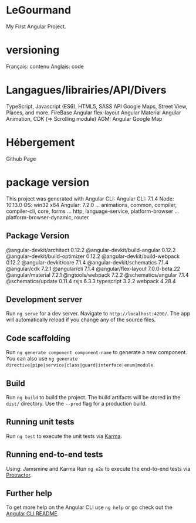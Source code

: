 # LeGourmand
My First Angular Project.

# versioning

Français: contenu
Anglais: code

# Langagues/librairies/API/Divers

TypeScript, Javascript (ES6), HTML5, SASS
API Google Maps, Street View, Places, and more.
FireBase
Angular flex-layout
Angular Material
Angular Animation, CDK (=> Scrolling module)
AGM: Angular Google Map

# Hébergement

Github Page

# package version
This project was generated with Angular CLI:
Angular CLI: 7.1.4
Node: 10.13.0
OS: win32 x64
Angular: 7.2.0
... animations, common, compiler, compiler-cli, core, forms
... http, language-service, platform-browser
... platform-browser-dynamic, router

Package                           Version
-----------------------------------------------------------
@angular-devkit/architect         0.12.2
@angular-devkit/build-angular     0.12.2
@angular-devkit/build-optimizer   0.12.2
@angular-devkit/build-webpack     0.12.2
@angular-devkit/core              7.1.4
@angular-devkit/schematics        7.1.4
@angular/cdk                      7.2.1
@angular/cli                      7.1.4
@angular/flex-layout              7.0.0-beta.22
@angular/material                 7.2.1
@ngtools/webpack                  7.2.2
@schematics/angular               7.1.4
@schematics/update                0.11.4
rxjs                              6.3.3
typescript                        3.2.2
webpack                           4.28.4

## Development server

Run `ng serve` for a dev server. Navigate to `http://localhost:4200/`. The app will automatically reload if you change any of the source files.

## Code scaffolding

Run `ng generate component component-name` to generate a new component. You can also use `ng generate directive|pipe|service|class|guard|interface|enum|module`.

## Build

Run `ng build` to build the project. The build artifacts will be stored in the `dist/` directory. Use the `--prod` flag for a production build.

## Running unit tests

Run `ng test` to execute the unit tests via [Karma](https://karma-runner.github.io).

## Running end-to-end tests

Using: Jamsmine and Karma
Run `ng e2e` to execute the end-to-end tests via [Protractor](http://www.protractortest.org/).

## Further help

To get more help on the Angular CLI use `ng help` or go check out the [Angular CLI README](https://github.com/angular/angular-cli/blob/master/README.md).
